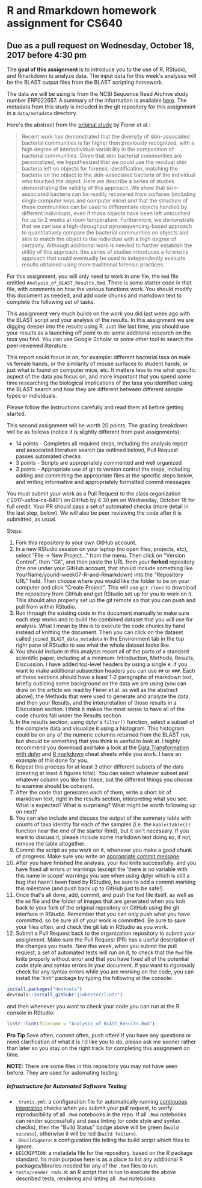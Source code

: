 # R and Rmarkdown homework assignment for CS640
## Due as a pull request on Wednesday, October 18, 2017 before 4:30 pm

The **goal of this assignment** is to introduce you to the use of R, RStudio, and Rmarkdown to analyze data. The input data for this week's analyses will be the BLAST output files from the BLAST scripting homework.

The data we will be using is from the NCBI Sequence Read Archive study number ERP022657. A summary of the information is available [here](https://www.ncbi.nlm.nih.gov/Traces/study/?WebEnv=NCID_1_128047291_130.14.22.33_5555_1505945515_1626731749_0MetA0_S_HStore&query_key=5). The metadata from this study is included in the git repository for this assignment in a `data/metadata` directory.

Here's the abstract from the [original study](https://trace.ncbi.nlm.nih.gov/Traces/sra/sra.cgi?study=ERP022657) by Fierer et al.:

> Recent work has demonstrated that the diversity of skin-associated bacterial communities is far higher than previously recognized, with a high degree of interindividual variability in the composition of bacterial communities. Given that skin bacterial communities are personalized, we hypothesized that we could use the residual skin bacteria left on objects for forensic identification, matching the bacteria on the object to the skin-associated bacteria of the individual who touched the object. Here we describe a series of studies demonstrating the validity of this approach. We show that skin-associated bacteria can be readily recovered from surfaces (including single computer keys and computer mice) and that the structure of these communities can be used to differentiate objects handled by different individuals, even if those objects have been left untouched for up to 2 weeks at room temperature. Furthermore, we demonstrate that we can use a high-throughput pyrosequencing-based approach to quantitatively compare the bacterial communities on objects and skin to match the object to the individual with a high degree of certainty. Although additional work is needed to further establish the utility of this approach, this series of studies introduces a forensics approach that could eventually be used to independently evaluate results obtained using more traditional forensic practices.

For this assignment, you will only need to work in one file, the `Rmd` file entitled `Analysis_of_BLAST_Results.Rmd`. There is some starter code in that file, with comments on how the various functions work. You should modify this document as needed, and add code chunks and markdown text to complete the following set of tasks.

This assignment very much builds on the work you did last week ago with the BLAST script and your analysis of the results. In this assignment we are digging deeper into the results using R. Just like last time, you should use your results as a launching off point to do some additional research on the taxa you find. You can use Google Scholar or some other tool to search the peer-reviewed literature.

This report could focus in on, for example: different bacterial taxa on male vs female hands, or the similarity of mouse surfaces to student hands, or just what is found on computer mice, etc. It matters less to me what specific aspect of the data you focus on, and more important that you spend some time researching the biological implications of the taxa you identified using the BLAST search and how they are different between different sample types or individuals.

Please follow the instructions carefully and read them all before getting started.

This second assignment will be worth 20 points. The grading breakdown will be as follows (notice it is slightly different from past assignments):

* 14 points - Completes all required steps, including the analysis report and associated literature search (as outlined below), Pull Request passes automated checks
* 3 points - Scripts are appropriately commented and well organized
* 3 points - Appropriate use of git to version control the steps, including adding and committing the appropriate files at the specific steps below, and writing informative and appropriately formatted commit messages

You must submit your work as a Pull Request to the class organization ('2017-usfca-cs-640') on GitHub by 4:30 pm on Wednesday, October 18 for full credit. Your PR should pass a set of automated checks (more detail in the last step, below). We will also be peer reviewing the code after it is submitted, as usual.

Steps:

1. Fork this repository to your own GitHub account.
1. In a new RStudio session on your laptop (no open files, projects, etc), select "File -> New Project..." from the menu. Then click on "Version Control", then "Git", and then paste the URL from your **forked** repository (the one under your GitHub account, that should include something like YourName/yourid-week07-R-and-Rmarkdown) into the "Repository URL" field. Then choose where you would like the folder to be on your computer and click "Create Project". This will use `git clone` to download the repository from GitHub and get RStudio set up for you to work on it. This should also properly set up the git remote so that you can push and pull from within RStudio.
1. Run through the existing code in the document manually to make sure each step works and to build the combined dataset that you will use for analysis. What I mean by this is to execute the code chunks by hand instead of knitting the document. Then you can click on the dataset called `joined_BLAST_data_metadata` in the Environment tab in the top right pane of RStudio to see what the whole dataset looks like.
1. You should include in this analysis report all of the parts of a standard scientific paper, including at a minimum: Introduction, Methods, Results, Discussion. I have added top-level headers by using a single `#`; if you want to make additional subsection headers you can use `##` or `###`. Each of these sections should have a least 1-2 paragraphs of markdown text, briefly outlining some background on the data we are using (you can draw on the article we read by Fierer et al. as well as the abstract above), the Methods that were used to generate and analyze the data, and then your Results, and the interpretation of those results in a Discussion section. I think it makes the most sense to have all of the code chunks fall under the Results section.
1. In the results section, using dplyr's `filter()` function, select a subset of the complete data and visualize it using a histogram. This histogram could be on any of the numeric columns returned from the BLAST run, but should be something that you think is useful to look at. I highly recommend you download and take a look at the [Data Transformation with dplyr](https://raw.githubusercontent.com/rstudio/cheatsheets/master/data-transformation.pdf) and [R markdown](https://raw.githubusercontent.com/rstudio/cheatsheets/master/rmarkdown-2.0.pdf) cheat sheets while you work. I have an example of this done for you.
1. Repeat this process for at least 3 other different subsets of the data (creating at least 4 figures total). You can select whatever subset and whatever column you like for these, but the different things you choose to examine should be coherent.
1. After the code that generates each of them, write a short bit of markdown text, right in the results section, interpreting what you see. What is expected? What is surprising? What might be worth following up on next?
1. You can also include and discuss the output of the summary table with counts of taxa identity for each of the samples (i.e. the `kable(table())` function near the end of the starter Rmd), but it isn't necessary. If you want to discuss it, please include some markdown text doing so, if not, remove the table altogether.
1. Commit the script as you work on it, whenever you make a good chunk of progress. Make sure you write an [appropriate commit message](https://chris.beams.io/posts/git-commit/).
1. After you have finished the analysis, your `Rmd` knits successfully, and you have fixed all errors or warnings (except the 'there is no variable with this name in scope' warnings you see when using dplyr which is still a bug that hasn't been fixed by RStudio), be sure to add a commit marking this milestone (and push back up to GitHub just to be safe!).
1. Once that's all done, add, commit, and push the `Rmd` file itself, as well as the `md` file and the folder of images that are generated when you knit back to your fork of the original repository on GitHub using the git interface in RStudio. Remember that you can only push what you have committed, so be sure all of your work is committed. Be sure to save your files often, and check the git tab in RStudio as you work.
2. Submit a Pull Request back to the organization repository to submit your assignment. Make sure the Pull Request (PR) has a useful description of the changes you made. *New this week*, when you submit the pull request, a set of automated tests will run on it, to check that the `Rmd` file knits properly without error and that you have fixed all of the potential code style and syntax errors in your document. If you want to rigorously check for any syntax errors while you are working on the code, you can install the 'lintr' package by typing the following at the console:

```r
install.packages("devtools")
devtools::install_github("jimhester/lintr")
```

and then whenever you want to check your code you can run at the R console in RStudio:

```r
lintr::lint(filename = "Analysis_of_BLAST_Results.Rmd")
```

**Pro Tip** Save often, commit often, push often! If you have any questions or need clarification of what it is I'd like you to do, please ask me sooner rather than later so you stay on the right track for completing this assignment on time.

**NOTE:** There are some files in this repository you may not have seen before. They are used for automating testing.

##### Infrastructure for Automated Software Testing

- `.travis.yml`: a configuration file for automatically running [continuous integration](https://travis-ci.com) checks when you submit your pull request, to verify reproducibility of all `.Rmd` notebooks in the repo.  If all `.Rmd` notebooks can render successfully and pass linting (or code style and syntax checks), then the "Build Status" badge above will be green (`build success`), otherwise it will be red (`build failure`).
- `.Rbuildignore`: a configuration file telling the build script which files to ignore.
- `DESCRIPTION`: a metadata file for the repository, based on the R package standard. Its main purpose here is as a place to list any additional R packages/libraries needed for any of the `.Rmd` files to run.
- `tests/render_rmds.R`: an R script that is run to execute the above described tests, rendering and linting all `.Rmd` notebooks.

